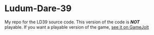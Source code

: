 # Ludum-Dare-39
My repo for the LD39 source code. This version of the code is ***NOT*** playable. If you want a playable version of the game, [see it on GameJolt](https://gamejolt.com/games/powerarm/273018)
